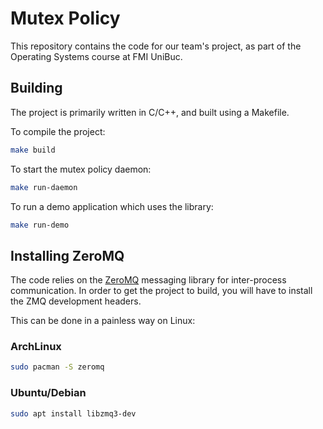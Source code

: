 # Mutex Policy

This repository contains the code for our team's project,
as part of the Operating Systems course at FMI UniBuc.

## Building

The project is primarily written in C/C++, and built using a Makefile.


To compile the project:

```sh
make build
```

To start the mutex policy daemon:

```sh
make run-daemon
```

To run a demo application which uses the library:

```sh
make run-demo
```

## Installing ZeroMQ

The code relies on the [ZeroMQ](https://zeromq.org/) messaging library
for inter-process communication. In order to get the project to build,
you will have to install the ZMQ development headers.

This can be done in a painless way on Linux:

### ArchLinux

```sh
sudo pacman -S zeromq
```

### Ubuntu/Debian

```sh
sudo apt install libzmq3-dev
```
